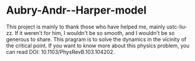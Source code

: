 # Aubry-Andr--Harper-model
This project is mainly to thank those who have helped me, mainly ustc-liu-zz. If it weren't for him, I wouldn't be so smooth, and I wouldn't be so generous to share.
This pragram is to solve the dynamics in the vicinity of the critical point. If you want to know more about this physics problem, you can read DOI: 10.1103/PhysRevB.103.104202.
